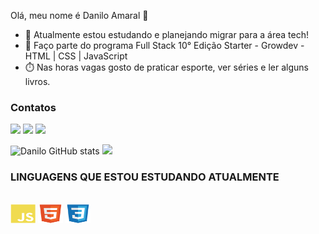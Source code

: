 Olá, meu nome é Danilo Amaral 👋


- 🔭 Atualmente estou estudando e planejando migrar para a área tech!
- 🌱 Faço parte do programa Full Stack 10° Edição Starter - Growdev - HTML | CSS | JavaScript 
- ⏱️ Nas horas vagas gosto de praticar esporte, ver séries e ler alguns livros.




### Contatos

<div>
 <a href = "mailto:danilogpamaral@gmail.com"><img src="https://img.shields.io/badge/Gmail-D14836?style=for-the-badge&logo=gmail&logoColor=white" target="_blank"></a>
<a href="https://www.linkedin.com/in/danilo-amaral-36b53b187/" target="_blank"><img src="https://img.shields.io/badge/-LinkedIn-%230077B5?style=for-the-badge&logo=linkedin&logoColor=white" target="_blank"></a> 
<a href = "https://wa.me/5514996377392"><img src="https://img.shields.io/badge/WhatsApp-25D366?style=for-the-badge&logo=whatsapp&logoColor=white" target="_blank"></a>
</div>

<div>

![Danilo GitHub stats](https://github-readme-stats.vercel.app/api?username=dgpamaral&show_icons=true&theme=dark)
<img height="180em" src="https://github-readme-stats.vercel.app/api/top-langs/?username=dgpamaral&layout=compact&langs_count=7&theme=dark"/>
</div>

### LINGUAGENS QUE ESTOU ESTUDANDO ATUALMENTE

<div style="display: inline_block"><br>
  <img align="center" alt="icon-Js" height="30" width="40" src="https://raw.githubusercontent.com/devicons/devicon/master/icons/javascript/javascript-plain.svg">
 <img align="center" alt="icon-HTML" height="30" width="40" src="https://raw.githubusercontent.com/devicons/devicon/master/icons/html5/html5-original.svg">
  <img align="center" alt="icon-CSS" height="30" width="40" src="https://raw.githubusercontent.com/devicons/devicon/master/icons/css3/css3-original.svg">
</div>


